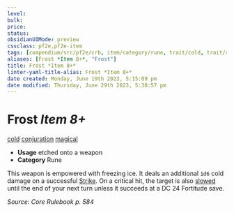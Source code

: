 ```yaml
---
level:
bulk:
price:
status:
obsidianUIMode: preview
cssclass: pf2e,pf2e-item
tags: [compendium/src/pf2e/crb, item/category/rune, trait/cold, trait/conjuration, trait/magical]
aliases: [Frost *Item 8+*, "Frost"]
title: Frost *Item 8+*
linter-yaml-title-alias: Frost *Item 8+*
date created: Monday, June 19th 2023, 5:15:09 pm
date modified: Thursday, June 29th 2023, 5:30:57 pm
---
```


# Frost *Item 8+*

[cold](rules/traits/cold.md) [conjuration](rules/traits/conjuration.md) [magical](rules/traits/magical.md)  

- **Usage** etched onto a weapon
- **Category** Rune

This weapon is empowered with freezing ice. It deals an additional `1d6` cold damage on a successful [Strike](rules/actions/strike.md). On a critical hit, the target is also [slowed](rules/conditions.md#Slowed) until the end of your next turn unless it succeeds at a DC 24 Fortitude save.

*Source: Core Rulebook p. 584*
